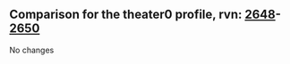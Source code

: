 ## Comparison for the theater0 profile, rvn: [2648](https://github.com/PRO100KatYT/FortniteProfileRevisions/tree/main/profiles/theater0/2648%20theater0.json)-[2650](https://github.com/PRO100KatYT/FortniteProfileRevisions/tree/main/profiles/theater0/2650%20theater0.json)

No changes
